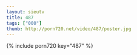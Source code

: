 ```yaml
--- 
layout: sieutv
title: 487
tags: ["000"]
thumb: http://porn720.net/video/487/poster.jpg
---
```

{% include porn720 key="487" %} 
